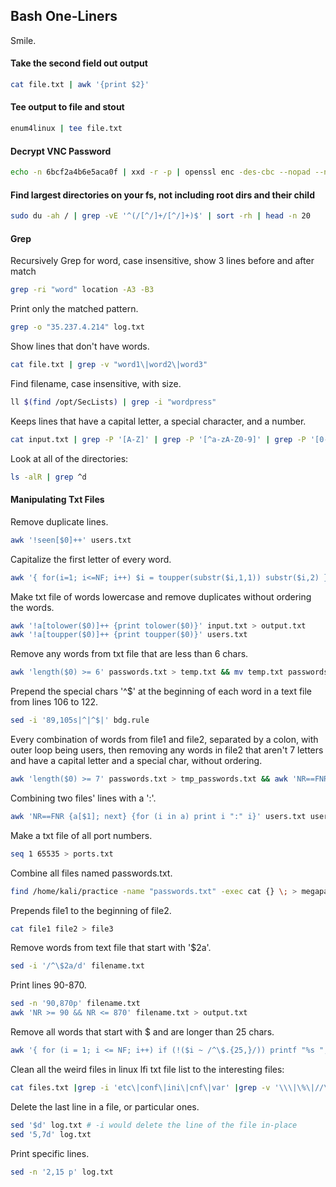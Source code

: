 ## Bash One-Liners

Smile.

#### Take the second field out output

```bash
cat file.txt | awk '{print $2}'
```

#### Tee output to file and stout

```bash
enum4linux | tee file.txt
```

#### Decrypt VNC Password

```bash
echo -n 6bcf2a4b6e5aca0f | xxd -r -p | openssl enc -des-cbc --nopad --nosalt -K e84ad660c4721ae0 -iv 0000000000000000 -d | hexdump -Cv
```

#### Find largest directories on your fs, not including root dirs and their child

```bash
sudo du -ah / | grep -vE '^(/[^/]+/[^/]+)$' | sort -rh | head -n 20
```

#### Grep

Recursively Grep for word, case insensitive, show 3 lines before and after match

```bash
grep -ri "word" location -A3 -B3
```

Print only the matched pattern.

```bash
grep -o "35.237.4.214" log.txt
```

Show lines that don't have words.

```bash
cat file.txt | grep -v "word1\|word2\|word3"
```

Find filename, case insensitive, with size.

```bash
ll $(find /opt/SecLists) | grep -i "wordpress"
```

Keeps lines that have a capital letter, a special character, and a number.

```bash
cat input.txt | grep -P '[A-Z]' | grep -P '[^a-zA-Z0-9]' | grep -P '[0-9]'
```

Look at all of the directories:

```bash
ls -alR | grep ^d
```

#### Manipulating Txt Files

Remove duplicate lines.

```bash
awk '!seen[$0]++' users.txt
```


Capitalize the first letter of every word.

```bash
awk '{ for(i=1; i<=NF; i++) $i = toupper(substr($i,1,1)) substr($i,2) } 1' users.txt
```

Make txt file of words lowercase and remove duplicates without ordering the words.

```bash
awk '!a[tolower($0)]++ {print tolower($0)}' input.txt > output.txt
awk '!a[toupper($0)]++ {print toupper($0)}' users.txt
```

Remove any words from txt file that are less than 6 chars.

```bash
awk 'length($0) >= 6' passwords.txt > temp.txt && mv temp.txt passwords.txt
```

Prepend the special chars '^$' at the beginning of each word in a text file from lines 106 to 122.

```bash
sed -i '89,105s|^|^$|' bdg.rule
```

Every combination of words from file1 and file2, separated by a colon, with outer loop being users, then removing any words in file2 that aren't 7 letters and have a capital letter and a special char, without ordering.

```bash
awk 'length($0) >= 7' passwords.txt > tmp_passwords.txt && awk 'NR==FNR {a[$1]; next} {for (i in a) print $1 ":" i}' tmp_passwords.txt users.txt | grep -P '[A-Z]' | grep -P '[^a-zA-Z0-9]' > combined.txt && rm tmp_passwords.txt
```

Combining two files' lines with a ':'.

```bash
awk 'NR==FNR {a[$1]; next} {for (i in a) print i ":" i}' users.txt users.txt
```

Make a txt file of all port numbers.

```bash
seq 1 65535 > ports.txt
```

Combine all files named passwords.txt.

```bash
find /home/kali/practice -name "passwords.txt" -exec cat {} \; > megapasswords.txt
```

Prepends file1 to the beginning of file2.

```bash
cat file1 file2 > file3
```

Remove words from text file that start with '$2a'.

```bash
sed -i '/^\$2a/d' filename.txt
```

Print lines 90-870.

```bash
sed -n '90,870p' filename.txt
awk 'NR >= 90 && NR <= 870' filename.txt > output.txt
```

Remove all words that start with $ and are longer than 25 chars.

```bash
awk '{ for (i = 1; i <= NF; i++) if (!($i ~ /^\$.{25,}/)) printf "%s ", $i; printf "\n"}' filename.txt > output.txt
```

Clean all the weird files in linux lfi txt file list to the interesting files:

```bash
cat files.txt |grep -i 'etc\|conf\|ini\|cnf\|var' |grep -v '\\\|\%\|//\|\.\.\|\?\|x'> /home/kali/repos/offsec/lists/lfi-condensed-tmp.txt && awk '!seen[$0]++' /home/kali/repos/offsec/lists/lfi-condensed-tmp.txt > /home/kali/repos/offsec/lists/lfi-condensed.txt && rm /home/kali/repos/offsec/lists/lfi-condensed-tmp.txt
```

Delete the last line in a file, or particular ones.

```bash
sed '$d' log.txt # -i would delete the line of the file in-place
sed '5,7d' log.txt
```

Print specific lines.

```bash
sed -n '2,15 p' log.txt
```